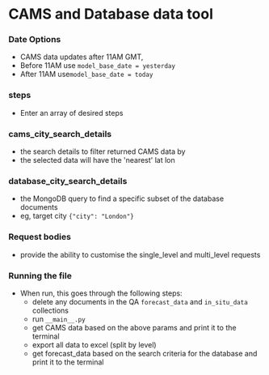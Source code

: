 # CAMS and Database data tool

### Date Options
* CAMS data updates after 11AM GMT, 
* Before 11AM use `model_base_date = yesterday`
* After 11AM use`model_base_date = today`

### steps
* Enter an array of desired steps

### cams_city_search_details
* the search details to filter returned CAMS data by
* the selected data will have the 'nearest' lat lon

### database_city_search_details
* the MongoDB query to find a specific subset of the database documents 
* eg, target city `{"city": "London"}` 

### Request bodies
* provide the ability to customise the single_level and multi_level requests

### Running the file
* When run, this goes through the following steps:
  * delete any documents in the QA `forecast_data` and `in_situ_data` collections
  * run `__main__.py`
  * get CAMS data based on the above params and print it to the terminal
  * export all data to excel (split by level)
  * get forecast_data based on the search criteria for the database and print it to the terminal